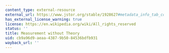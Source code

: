 ```yaml
---
content_type: external-resource
external_url: https://www.jstor.org/stable/1928627#metadata_info_tab_contents
has_external_license_warning: true
license: https://en.wikipedia.org/wiki/All_rights_reserved
status: ''
title: Measurement without Theory
uid: cb9a96d9-aeaa-4387-9b50-84536bdfb931
wayback_url: ''
---
```

